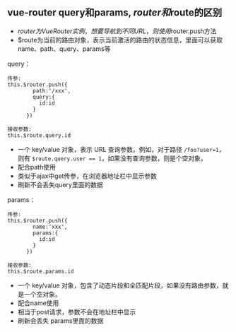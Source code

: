 ## vue-router query和params, $router和$route的区别

- $router为VueRouter实例，想要导航到不同URL，则使用$router.push方法
- $route为当前的路由对象，表示当前激活的路由的状态信息，里面可以获取name、path、query、params等



query：

```
传参: 
this.$router.push({
        path:'/xxx',
        query:{
          id:id
        }
      })
  
接收参数:
this.$route.query.id
```

- 一个 key/value 对象，表示 URL 查询参数。例如，对于路径 `/foo?user=1`，则有 `$route.query.user == 1`，如果没有查询参数，则是个空对象。
- 配合path使用
- 类似于ajax中get传参，在浏览器地址栏中显示参数
- 刷新不会丢失query里面的数据



params：

```
传参: 
this.$router.push({
        name:'xxx',
        params:{
          id:id
        }
      })
  
接收参数:
this.$route.params.id
```

- 一个 key/value 对象，包含了动态片段和全匹配片段，如果没有路由参数，就是一个空对象。
- 配合name使用
- 相当于post请求，参数不会在地址栏中显示
- 刷新会丢失 params里面的数据